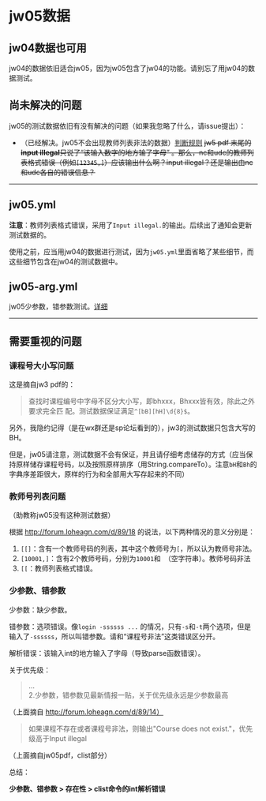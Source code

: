 # jw05数据

## jw04数据也可用
jw04的数据依旧适合jw05，因为jw05包含了jw04的功能。请别忘了用jw04的数据测试。

## 尚未解决的问题
jw05的测试数据依旧有没有解决的问题（如果我忽略了什么，请issue提出）：

- （已经解决。jw05不会出现教师列表非法的数据）[判断规则](#教师号列表问题) ~~jw5 pdf 末尾的**input illegal**只说了“该输入数字的地方输了字母” 。那么，nc和udc的教师列表格式错误（例如`[12345,]`）应该输出什么啊？input illegal？还是输出由nc和udc各自的错误信息？~~

---

## jw05.yml
**注意**：教师列表格式错误，采用了`Input illegal.`的输出。后续出了通知会更新测试数据的。

使用之前，应当用jw04的数据进行测试，因为`jw05.yml`里面省略了某些细节，而这些细节包含在jw04的测试数据中。

## jw05-arg.yml
jw05少参数，错参数测试。[详细](#少参数、错参数)


---

## 需要重视的问题

### 课程号大小写问题

这是摘自jw3 pdf的：
> 查找时课程编号中字⺟不区分⼤⼩写，即bhxxx，Bhxxx皆有效，除此之外要求完全匹
配。测试数据保证满⾜`^[bB][hH]\d{8}$`。

另外，我隐约记得（是在wx群还是sp论坛看到的），jw3的测试数据只包含大写的BH。

但是，jw05请注意，测试数据不会有保证，并且请仔细考虑储存的方式（应当保持原样储存课程号码，以及按照原样排序（用String.compareTo）。注意`bH`和`Bh`的字典序差距很大，原样的行为和全部用大写存起来的不同）

### 教师号列表问题

（助教称jw05没有这种测试数据）

根据 http://forum.loheagn.com/d/89/18 的说法，以下两种情况的意义分别是：
1. `[[]`：含有一个教师号码的列表，其中这个教师号为`[`，所以认为教师号非法。
2. `[10001,]`：含有2个教师号码，分别为`10001`和` `（空字符串）。教师号码非法
3. `[[`：教师列表格式错误。


### 少参数、错参数
少参数：缺少参数。

错参数：选项错误。像`login -ssssss ...` 的情况，只有`-s`和`-t`两个选项，但是输入了`-ssssss`，所以叫错参数。请和“课程号非法”这类错误区分开。

解析错误：该输入int的地方输入了字母（导致parse函数错误）。

关于优先级：

> ...  
> 2.少参数，错参数见最新情报一贴，关于优先级永远是少参数最高

（上面摘自 http://forum.loheagn.com/d/89/14）


> 如果课程不存在或者课程号⾮法，则输出"Course does not exist."，优先级⾼于Input illegal

（上面摘自jw05pdf，clist部分）

总结：

**少参数、错参数 > 存在性 > clist命令的int解析错误**